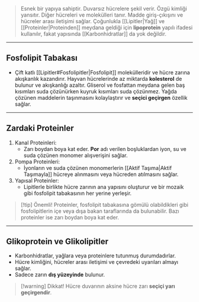 >Esnek bir yapıya sahiptir. Duvarsız hücrelere şekil verir. Özgü kimliği yansıtır. Diğer hücreleri ve molekülleri tanır. Madde giriş-çıkışını ve hücreler arası iletişimi sağlar. Çoğunlukla [[Lipitler|Yağ]] ve [[Proteinler|Proteinden]] meydana geldiği için **lipoprotein** yapılı ifadesi kullanılır, fakat yapısında [[Karbonhidratlar]] da yok değildir.

---
## Fosfolipit Tabakası
- Çift katlı [[Lipitler#Fosfolipitler|Fosfolipit]] molekülleridir ve hücre zarına akışkanlık kazandırır. Hayvan hücrelerinde az miktarda **kolesterol** de bulunur ve akışkanlığı azaltır. Gliserol ve fosfattan meydana gelen baş kısımları suda çözünürken kuyruk kısımları suda çözünmez. Yağda çözünen maddelerin taşınmasını kolaylaştırır ve **seçici geçirgen** özellik sağlar.

---
## Zardaki Proteinler
1. Kanal Proteinleri:
	- Zarı boydan boya kat eder. **Por** adı verilen boşluklardan iyon, su ve suda çözünen monomer alışverişini sağlar.
2. Pompa Proteinleri:
	- İyonların ve suda çözünen monomerlerin [[Aktif Taşıma|Aktif Taşımayla]] hücreye alınmasını veya hücreden atılmasını sağlar.
3. Yapısal Proteinler:
	- Lipitlerle birlikte hücre zarının ana yapısını oluşturur ve bir mozaik gibi fosfolipit tabakasının her yerine yerleşir.

> [!tip] Önemli!
> Proteinler, fosfolipit tabakasına gömülü olabildikleri gibi fosfolipitlerin içe veya dışa bakan taraflarında da bulunabilir. Bazı proteinler ise zarı boydan boya kat eder.

---
## Glikoprotein ve Glikolipitler
- Karbonhidratlar, yağlara veya proteinlere tutunmuş durumdadırlar.
- Hücre kimliğini, hücreler arası iletişimi ve çevredeki uyarıları almayı sağlar.
- Sadece zarın **dış yüzeyinde** bulunur.

> [!warning] Dikkat!
> Hücre duvarının aksine hücre zarı **seçiçi yarı geçirgendir**.
